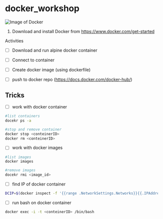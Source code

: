 # docker_workshop

![Image of Docker](https://nickjanetakis.com/assets/blog/cards/differences-between-a-dockerfile-docker-image-and-docker-container-001320c81dd8d2989df10d0bec36341fd6a94b043f6f9de1c26ee79eaf16e566.jpg)

1. Download and install Docker from https://www.docker.com/get-started

Activities

- [ ] Download and run alpine docker container

- [ ] Connect to container

- [ ] Create docker image (using dockerfile)

- [ ] push to docker repo (https://docs.docker.com/docker-hub/)

## Tricks

- [ ] work with docker container

```bash
#list containers
docekr ps -a

#stop and remove container
docker stop <conteinerID>
docker rm <conteinerID>
```

- [ ] work with docker images

```bash
#list images
docker images

#remove images
docekr rmi <image_id>
```

- [ ] find IP of docker container

```bash
DCIP=$(docker inspect -f '{{range .NetworkSettings.Networks}}{{.IPAddress}}{{end}}' <my-container-name>)
```

- [ ] run bash on docker container

```bash
docker exec -i -t <conteinerID> /bin/bash
```

